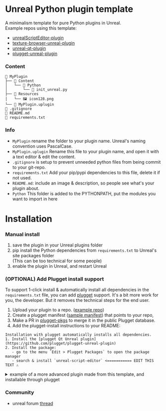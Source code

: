 # Unreal Python plugin template
A minimalism template for pure Python plugins in Unreal.<br>
Example repos using this template: 
- [unrealScriptEditor-plugin](https://github.com/hannesdelbeke/unrealScriptEditor-plugin)
- [texture-browser-unreal-plugin](https://github.com/hannesdelbeke/texture-browser-unreal-plugin)
- [unreal-qt-plugin](https://github.com/hannesdelbeke/unreal-qt-plugin)
- [plugget-unreal-plugin](https://github.com/plugget/plugget-unreal-plugin)


### Content
```
📂 MyPlugin
├── 📂 Content
│   └── 📂 Python
│       └── 📄 init_unreal.py
├── 📂 Resources
│   └── 🖼️ icon128.png
└── 📄 MyPlugin.uplugin
📄 .gitignore
📄 README.md
📄 requirements.txt
```

### Info
- `MyPlugin` rename the folder to your plugin name. Unreal's naming convention uses PascalCase.
- `MyPlugin.uplugin` Rename this file to your plugin name, and open it with a text editor & edit the content.
- `.gitignore` is setup to prevent unneeded python files from being commit to your git-repo.
- `requirements.txt` Add your pip/pypi dependencies to this file, delete it if not used.
- `README.md`: include an image & description, so people see what's your plugin about.
- `Python` This folder is added to the PYTHONPATH, put the modules you want to import in here

# Installation

### Manual install
1. save the plugin in your Unreal plugins folder
2. pip install the Python dependencies from `requirements.txt` to Unreal's site packages folder  
   (This can be too technical for some people)
3. enable the plugin in Unreal, and restart Unreal

### (OPTIONAL) Add Plugget install support
To support 1-click install & automatically install all dependencies in the `requirements.txt` file, you can add [plugget](https://github.com/hannesdelbeke/plugget) support.
It's a bit more work for you, the developer. But it removes the technical steps for the end user.

1. Upload your plugin to a repo. ([example repo](https://github.com/hannesdelbeke/unreal-python-plugin-template))
2. Create a plugget manifest ([sample manifest](https://github.com/plugget/plugget-pkgs/blob/main/unreal/hello-world-template/latest.json)) that points to your repo,
3. Make a PR in [plugget-pkgs](https://github.com/hannesdelbeke/plugget-pkgs) to merge it in the public Plugget database.
4. Add the plugget-install instructions to your README:
```
Installation with plugget automatically installs all dependencies.
1. Install the [plugget Qt Unreal plugin](https://github.com/plugget/plugget-unreal-plugin)
2. Install the package:
   - go to the menu `Edit > Plugget Packages` to open the package manager
   - search & install `unreal-script-editor` <=========== EDIT THIS TEXT ⚠️
```

<details>
 <summary>example of a more advanced plugin made from this template, and installable through plugget</summary>
   
- [repo](https://github.com/hannesdelbeke/unreal-plugin-python-script-editor)
- [plugget manifest](https://github.com/plugget/plugget-pkgs/blob/main/unreal/python-script-editor/latest.json)
- plugget package name `unreal-script-editor`
</details>


### Community
- unreal forum [thread](https://forums.unrealengine.com/t/made-a-python-plugin-template/1089878)
